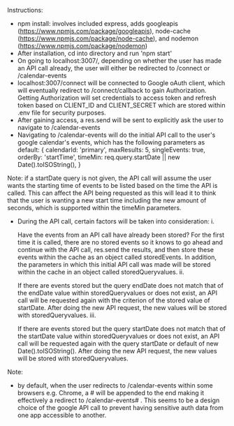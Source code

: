 Instructions:
- npm install: involves included express, adds googleapis (https://www.npmjs.com/package/googleapis), node-cache (https://www.npmjs.com/package/node-cache), and nodemon (https://www.npmjs.com/package/nodemon)
- After installation, cd into directory and run 'npm start'
- On going to localhost:3007/, depending on whether the user has made an API call already, the user will either be redirected to /connect or /calendar-events
- localhost:3007/connect will be connected to Google oAuth client, which will eventually redirect to /connect/callback to gain Authorization. Getting Authorization will set credentials to access token and refresh token based on CLIENT_ID and CLIENT_SECRET which are stored within .env file for security purposes.
- After gaining access, a res.send will be sent to explicitly ask the user to navigate to /calendar-events
- Navigating to /calendar-events will do the initial API call to the user's google calendar's events, which has the following parameters as default:
{
  calendarId: 'primary',
  maxResults: 5,
  singleEvents: true,
  orderBy: 'startTime',
  timeMin: req.query.startDate || new Date().toISOString(),
}

Note: if a startDate query is not given, the API call will assume the user wants the starting time of events to be listed based on the time the API is called. This can affect the API being requested as this will lead it to think that the user is wanting a new start time including the new amount of seconds, which is supported within the timeMin parameters.

- During the API call, certain factors will be taken into consideration:
  i.
  
    Have the events from an API call have already been stored? For the first time it is called, there are no stored events so it knows to go ahead and continue with the API call, res.send the results, and then store these events within the cache as an object called storedEvents. In addition, the parameters in which this initial API call was made will be stored within the cache in an object called storedQueryvalues.
  ii.
  
    If there are events stored but the query endDate does not match that of the endDate value within storedQueryvalues or does not exist, an API call will be requested again with the criterion of the stored value of startDate. After doing the new API request, the new values will be stored with storedQueryvalues.
  iii.
  
    If there are events stored but the query startDate does not match that of the startDate value within storedQueryvalues or does not exist, an API call will be requested again with the query startDate or default of new Date().toISOString(). After doing the new API request, the new values will be stored with storedQueryvalues.

Note:
- by default, when the user redirects to /calendar-events within some browsers e.g. Chrome, a # will be appended to the end making it effectively a redirect to /calendar-events# . This seems to be a design choice of the google API call to prevent having sensitive auth data from one app accessible to another.

